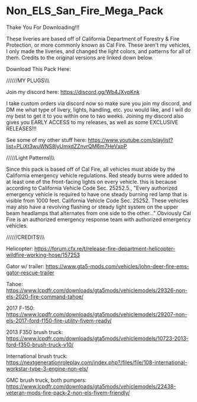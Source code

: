 # Non_ELS_San_Fire_Mega_Pack

Thake You For Downloading!!!

These liveries are based off of California Department of Forestry & Fire Protection, or more commonly known as Cal Fire. These aren't my vehicles, I only made the liveries, and changed the light colors, and patterns for all of them. Credits to the original versions are linked down below.


Download This Pack Here:


//////MY PLUGS\\\\\\

Join my discord here: https://discord.gg/Wb4JXvpKnk

I take custom orders via discord now so make sure you join my discord, and DM me what type of livery, lights, handling, etc. you would like, and I will do my best to get it to you within one to two weeks. Joining my discord also gives you EARLY ACCESS to my releases, as well as some EXCLUSIVE RELEASES!!!

See some of my other stuff here: https://www.youtube.com/playlist?list=PLiXt3wuWNS8lyUmxdZZnvrQM6m7HeVxpP


/////Light Patterns\\\\\

Since this pack is based off of Cal Fire, all vehicles must abide by the California emergency vehicle regulations. Red steady burns were added to at least one of the front-facing lights on every vehicle. this is because according to California Vehicle Code Sec. 25252.5., "Every authorized emergency vehicle is required to have one steady burning red lamp that is visible from 1000 feet. California Vehicle Code Sec. 25252. These vehicles may also have a revolving flashing or steady light system on the upper beam headlamps that alternates from one side to the other..." Obviously Cal Fire is an authorized emergency response team with authorized emergency vehicles.


//////CREDITS\\\\\\

Helicopter:
https://forum.cfx.re/t/release-fire-department-helicopter-wildfire-working-hose/157253

Gator w/ trailer:
https://www.gta5-mods.com/vehicles/john-deer-fire-ems-gator-rescue-trailer

Tahoe:
https://www.lcpdfr.com/downloads/gta5mods/vehiclemodels/29326-non-els-2020-fire-command-tahoe/

2017 F-150:
https://www.lcpdfr.com/downloads/gta5mods/vehiclemodels/29207-non-els-2017-ford-f150-fire-utility-fivem-ready/

2013 F350 brush truck:
https://www.lcpdfr.com/downloads/gta5mods/vehiclemodels/10723-2013-ford-f350-brush-truck-v10/

International brush truck:
https://nextgenerationroleplay.com/index.php?/files/file/108-international-workstar-type-3-engine-non-els/

GMC brush truck, both pumpers:
https://www.lcpdfr.com/downloads/gta5mods/vehiclemodels/22438-veteran-mods-fire-pack-2-non-els-fivem-friendly/
